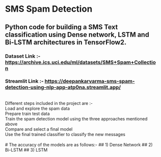 # SMS Spam Detection

## Python code for building a SMS Text classification using Dense network, LSTM and Bi-LSTM architectures in TensorFlow2.

### Dataset Link :- https://archive.ics.uci.edu/ml/datasets/SMS+Spam+Collection

### Streamlit Link :- https://deepankarvarma-sms-spam-detection-using-nlp-app-atp0na.streamlit.app/
<br>
Different steps included in the project are :- <br>
    Load and explore the spam data<br>
    Prepare train test data<br>
    Train the spam detection model using the three approaches mentioned above<br>
    Compare and select a final model<br>
    Use the final trained classifier to classify the new messages<br>
    <br>
# The accuracy of the models are as follows:-
## 1) Dense Network
## 2) Bi-LSTM
## 3) LSTM
